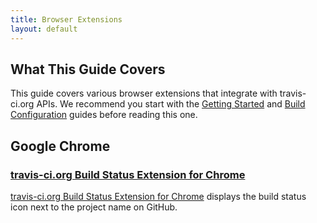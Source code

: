 ```yaml
---
title: Browser Extensions
layout: default
---
```


## What This Guide Covers

This guide covers various browser extensions that integrate with travis-ci.org APIs. We recommend you start with the [Getting Started](/docs/user/getting-started/) and [Build Configuration](/docs/user/build-configuration/) guides before reading this one.


## Google Chrome


### [travis-ci.org Build Status Extension for Chrome](https://chrome.google.com/webstore/detail/klbmicjanlggbmanmpneloekhajhhbfb)
[travis-ci.org Build Status Extension for Chrome](https://chrome.google.com/webstore/detail/klbmicjanlggbmanmpneloekhajhhbfb) displays the build status icon next to the project name on GitHub.
